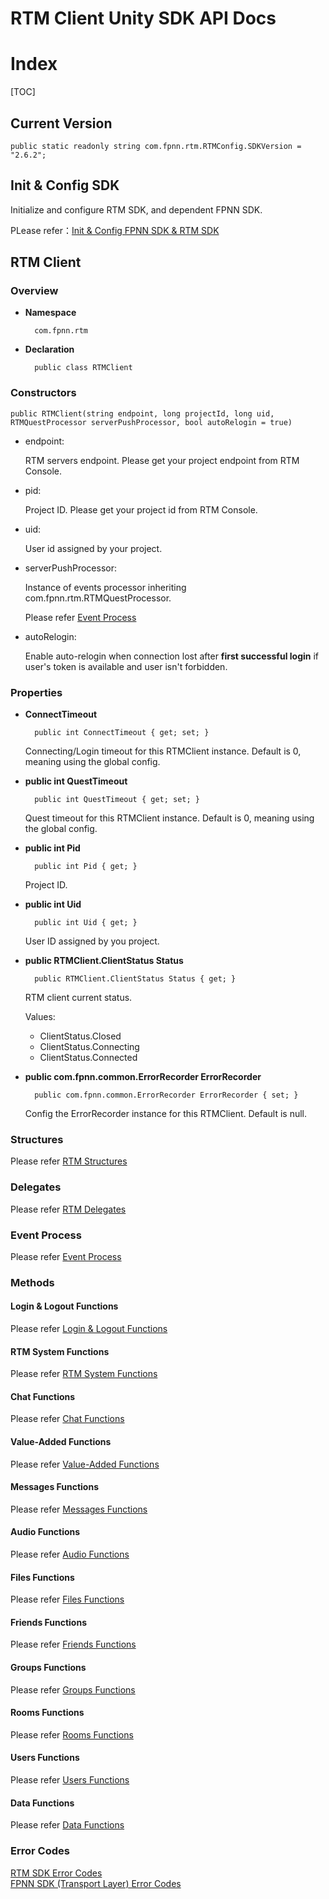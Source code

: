 # RTM Client Unity SDK API Docs

# Index

[TOC]

## Current Version

	public static readonly string com.fpnn.rtm.RTMConfig.SDKVersion = "2.6.2";

## Init & Config SDK

Initialize and configure RTM SDK, and dependent FPNN SDK. 

PLease refer：[Init & Config FPNN SDK & RTM SDK](Init.md)

## RTM Client

### Overview

* **Namespace**

		com.fpnn.rtm

* **Declaration**

		public class RTMClient

### Constructors

	public RTMClient(string endpoint, long projectId, long uid, RTMQuestProcessor serverPushProcessor, bool autoRelogin = true)

* endpoint:

	RTM servers endpoint. Please get your project endpoint from RTM Console.

* pid:

	Project ID. Please get your project id from RTM Console.

* uid:

	User id assigned by your project.

* serverPushProcessor:

	Instance of events processor inheriting com.fpnn.rtm.RTMQuestProcessor.

	Please refer [Event Process](EventProcess.md)

* autoRelogin:

	Enable auto-relogin when connection lost after **first successful login** if user's token is available and user isn't forbidden.

### Properties

* **ConnectTimeout**

		public int ConnectTimeout { get; set; }

	Connecting/Login timeout for this RTMClient instance. Default is 0, meaning using the global config. 

* **public int QuestTimeout**

		public int QuestTimeout { get; set; }

	Quest timeout for this RTMClient instance. Default is 0, meaning using the global config.

* **public int Pid**

		public int Pid { get; }

	Project ID.

* **public int Uid**

		public int Uid { get; }

	User ID assigned by you project.

* **public RTMClient.ClientStatus Status**

		public RTMClient.ClientStatus Status { get; }

	RTM client current status.

	Values:

	+ ClientStatus.Closed
	+ ClientStatus.Connecting
	+ ClientStatus.Connected

* **public com.fpnn.common.ErrorRecorder ErrorRecorder**

		public com.fpnn.common.ErrorRecorder ErrorRecorder { set; }

	Config the ErrorRecorder instance for this RTMClient. Default is null.

### Structures

Please refer [RTM Structures](Structures.md)

### Delegates

Please refer [RTM Delegates](Delegates.md)

### Event Process

Please refer [Event Process](EventProcess.md)

### Methods

#### Login & Logout Functions

Please refer [Login & Logout Functions](LoginLogout.md)

#### RTM System Functions

Please refer [RTM System Functions](System.md)

#### Chat Functions

Please refer [Chat Functions](Chat.md)

#### Value-Added Functions

Please refer [Value-Added Functions](ValueAdded.md)

#### Messages Functions

Please refer [Messages Functions](Messages.md)

#### Audio Functions

Please refer [Audio Functions](Audio.md)

#### Files Functions

Please refer [Files Functions](Files.md)

#### Friends Functions

Please refer [Friends Functions](Friends.md)

#### Groups Functions

Please refer [Groups Functions](Groups.md)

#### Rooms Functions

Please refer [Rooms Functions](Rooms.md)

#### Users Functions

Please refer [Users Functions](Users.md)

#### Data Functions

Please refer [Data Functions](Data.md)

### Error Codes

[RTM SDK Error Codes](https://github.com/highras/rtm-client-sdk-unity/blob/master/Assets/Plugins/rtm/ErrorCode.cs)  
[FPNN SDK (Transport Layer) Error Codes](https://github.com/highras/rtm-client-sdk-unity/blob/master/Assets/Plugins/fpnn/ErrorCode.cs)
